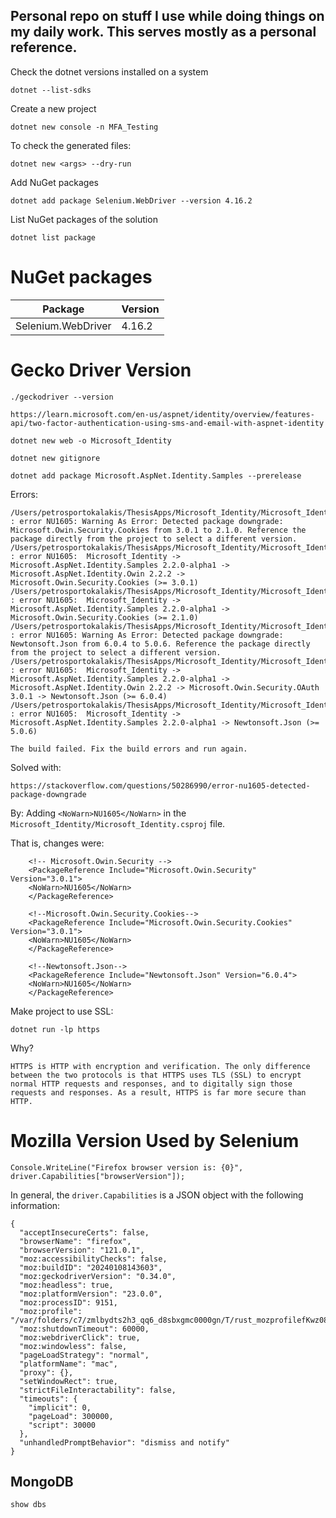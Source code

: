 ## Personal repo on stuff I use while doing things on my daily work. This serves mostly as a personal reference. 

Check the dotnet versions installed on a system

```
dotnet --list-sdks
```

Create a new project
```
dotnet new console -n MFA_Testing
```

To check the generated files:
```
dotnet new <args> --dry-run
```

Add NuGet packages
```
dotnet add package Selenium.WebDriver --version 4.16.2
```

List NuGet packages of the solution
```
dotnet list package
```
# NuGet packages
|      Package         |  Version | 
|        ---           |    ---   |
| Selenium.WebDriver   |  4.16.2  |

# Gecko Driver Version
```
./geckodriver --version
```



```
https://learn.microsoft.com/en-us/aspnet/identity/overview/features-api/two-factor-authentication-using-sms-and-email-with-aspnet-identity
```
```
dotnet new web -o Microsoft_Identity
```
```
dotnet new gitignore
```
```
dotnet add package Microsoft.AspNet.Identity.Samples --prerelease
```
Errors: 
```
/Users/petrosportokalakis/ThesisApps/Microsoft_Identity/Microsoft_Identity.csproj : error NU1605: Warning As Error: Detected package downgrade: Microsoft.Owin.Security.Cookies from 3.0.1 to 2.1.0. Reference the package directly from the project to select a different version.
/Users/petrosportokalakis/ThesisApps/Microsoft_Identity/Microsoft_Identity.csproj : error NU1605:  Microsoft_Identity -> Microsoft.AspNet.Identity.Samples 2.2.0-alpha1 -> Microsoft.AspNet.Identity.Owin 2.2.2 -> Microsoft.Owin.Security.Cookies (>= 3.0.1)
/Users/petrosportokalakis/ThesisApps/Microsoft_Identity/Microsoft_Identity.csproj : error NU1605:  Microsoft_Identity -> Microsoft.AspNet.Identity.Samples 2.2.0-alpha1 -> Microsoft.Owin.Security.Cookies (>= 2.1.0)
/Users/petrosportokalakis/ThesisApps/Microsoft_Identity/Microsoft_Identity.csproj : error NU1605: Warning As Error: Detected package downgrade: Newtonsoft.Json from 6.0.4 to 5.0.6. Reference the package directly from the project to select a different version.
/Users/petrosportokalakis/ThesisApps/Microsoft_Identity/Microsoft_Identity.csproj : error NU1605:  Microsoft_Identity -> Microsoft.AspNet.Identity.Samples 2.2.0-alpha1 -> Microsoft.AspNet.Identity.Owin 2.2.2 -> Microsoft.Owin.Security.OAuth 3.0.1 -> Newtonsoft.Json (>= 6.0.4)
/Users/petrosportokalakis/ThesisApps/Microsoft_Identity/Microsoft_Identity.csproj : error NU1605:  Microsoft_Identity -> Microsoft.AspNet.Identity.Samples 2.2.0-alpha1 -> Newtonsoft.Json (>= 5.0.6)

The build failed. Fix the build errors and run again.
```
Solved with:
```
https://stackoverflow.com/questions/50286990/error-nu1605-detected-package-downgrade
```
By:
Adding `<NoWarn>NU1605</NoWarn>` in the `Microsoft_Identity/Microsoft_Identity.csproj` file.

That is, changes were:
```
    <!-- Microsoft.Owin.Security -->
    <PackageReference Include="Microsoft.Owin.Security" Version="3.0.1">
    <NoWarn>NU1605</NoWarn>
    </PackageReference>

    <!--Microsoft.Owin.Security.Cookies-->
    <PackageReference Include="Microsoft.Owin.Security.Cookies" Version="3.0.1">
    <NoWarn>NU1605</NoWarn>
    </PackageReference>

    <!--Newtonsoft.Json-->
    <PackageReference Include="Newtonsoft.Json" Version="6.0.4">
    <NoWarn>NU1605</NoWarn>
    </PackageReference>
```

Make project to use SSL:

```
dotnet run -lp https
```
Why?
```
HTTPS is HTTP with encryption and verification. The only difference between the two protocols is that HTTPS uses TLS (SSL) to encrypt normal HTTP requests and responses, and to digitally sign those requests and responses. As a result, HTTPS is far more secure than HTTP.
```


# Mozilla Version Used by Selenium

```
Console.WriteLine("Firefox browser version is: {0}", driver.Capabilities["browserVersion"]);
```

In general, the `driver.Capabilities` is a JSON object with the following information: 

```
{
  "acceptInsecureCerts": false,
  "browserName": "firefox",
  "browserVersion": "121.0.1",
  "moz:accessibilityChecks": false,
  "moz:buildID": "20240108143603",
  "moz:geckodriverVersion": "0.34.0",
  "moz:headless": true,
  "moz:platformVersion": "23.0.0",
  "moz:processID": 9151,
  "moz:profile": "/var/folders/c7/zmlbydts2h3_qq6_d8sbxgmc0000gn/T/rust_mozprofilefKwz08",
  "moz:shutdownTimeout": 60000,
  "moz:webdriverClick": true,
  "moz:windowless": false,
  "pageLoadStrategy": "normal",
  "platformName": "mac",
  "proxy": {},
  "setWindowRect": true,
  "strictFileInteractability": false,
  "timeouts": {
    "implicit": 0,
    "pageLoad": 300000,
    "script": 30000
  },
  "unhandledPromptBehavior": "dismiss and notify"
}
```


## MongoDB

```
show dbs
```

